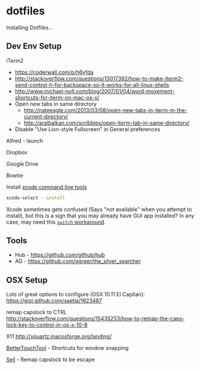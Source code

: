 dotfiles
========

Installing Dotfiles...

## Dev Env Setup

iTerm2

- https://coderwall.com/p/h6yfda
- http://stackoverflow.com/questions/13017392/how-to-make-iterm2-send-control-h-for-backspace-so-it-works-for-all-linux-shells
- http://www.michael-noll.com/blog/2007/01/04/word-movement-shortcuts-for-iterm-on-mac-os-x/
- Open new tabs in same directory
    - http://nateeagle.com/2013/03/08/open-new-tabs-in-iterm-in-the-current-directory/
    - http://aralbalkan.com/scribbles/open-iterm-tab-in-same-directory/
- Disable "Use Lion-style Fullscreen" in General preferences

Alfred - launch

Dropbox

Google Drive

Bowtie

Install [xcode command line tools](http://stackoverflow.com/questions/19066647/xcode-5-0-error-installing-command-line-tools)

```bash
xcode-select --install
```

Xcode sometimes gets confused (Says "not available" when you attempt to install), but this is a sign that you may already have GUI app installed? In any case, may need this [`switch` workaround](http://stackoverflow.com/questions/9477860/xcode-select-switch-path-when-using-cli-toolkit).

## Tools

- Hub - https://github.com/github/hub
- AG - https://github.com/ggreer/the_silver_searcher

## OSX Setup

Lots of great options to configure (OSX 10.11 El Capitan): https://gist.github.com/saetia/1623487

remap capslock to CTRL http://stackoverflow.com/questions/15435253/how-to-remap-the-caps-lock-key-to-control-in-os-x-10-8

X11
http://xquartz.macosforge.org/landing/

[BetterTouchTool](http://www.boastr.net/) - Shortcuts for window snapping

[Seil](https://github.com/tekezo/Seil) - Remap capslock to be escape

